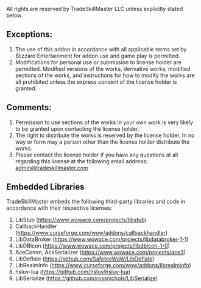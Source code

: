 All rights are reserved by TradeSkillMaster LLC unless explicitly stated below.

## Exceptions:

1. The use of this addon in accordance with all applicable terms set by Blizzard Entertainment for addon use and game play is permitted.
2. Modifications for personal use or submission to license holder are permitted. Modified versions of the works, derivative works, modified sections of the works, and instructions for how to modify the works are all prohibited unless the express consent of the license holder is granted.

## Comments:

1. Permission to use sections of the works in your own work is very likely to be granted upon contacting the license holder.
2. The right to distribute the works is reserved by the license holder. In no way or form may a person other than the license holder distribute the works.
3. Please contact the license holder if you have any questions at all regarding this license at the following email address: admin@tradeskillmaster.com

## Embedded Libraries

TradeSkillMaster embeds the following third-party libraries and code in accordance with their respective licenses:

1. LibStub (https://www.wowace.com/projects/libstub)
2. CallbackHandler (https://www.curseforge.com/wow/addons/callbackhandler)
3. LibDataBroker (https://www.wowace.com/projects/libdatabroker-1-1)
4. LibDBIcon (https://www.wowace.com/projects/libdbicon-1-0)
5. AceComm, AceSerializer (https://www.wowace.com/projects/ace3)
6. LibDeflate (https://github.com/SafeteeWoW/LibDeflate)
7. LibRealmInfo (https://www.curseforge.com/wow/addons/librealminfo)
8. hsluv-lua (https://github.com/hsluv/hsluv-lua)
9. LibSerialize (https://github.com/rossnichols/LibSerialize)
